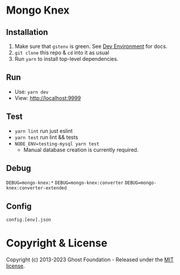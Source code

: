 # Mongo Knex

## Installation
1. Make sure that `gstenv` is green. See [Dev Environment](https://github.com/TryGhost/Team/blob/master/Engineering/Dev%20Environment.md) for docs.
2. `git clone` this repo & `cd` into it as usual
3. Run `yarn` to install top-level dependencies.

## Run
- Use: `yarn dev`
- View: [http://localhost:9999](http://localhost:9999)

## Test
- `yarn lint` run just eslint
- `yarn test` run lint && tests
- `NODE_ENV=testing-mysql yarn test`
  - Manual database creation is currently required.

## Debug

`DEBUG=mongo-knex:*`
`DEBUG=mongo-knex:converter`
`DEBUG=mongo-knex:converter-extended`

## Config

`config.[env].json`

# Copyright & License

Copyright (c) 2013-2023 Ghost Foundation - Released under the [MIT license](LICENSE).
